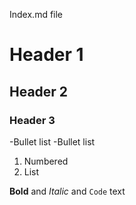 Index.md file
# Header 1
## Header 2
### Header 3

-Bullet list
-Bullet list
1. Numbered
2. List

**Bold** and _Italic_ and `Code` text
